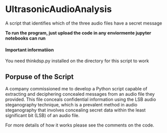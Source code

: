 # UltrasonicAudioAnalysis

A script that identifies which of the three audio files have a secret message 

**To run the program, just upload the code in any enviormente jupyter notebooks can run**


#### Important informatiion 
 
You need thinkdsp.py installed on the directory for this script to work


## Porpuse of the Script

A company commissioned me to develop a Python script capable of extracting and deciphering concealed messages from an audio file they provided. This file conceals confidential information using the LSB audio steganography technique, which is a prevalent method in audio steganography that involves concealing secret data within the least significant bit (LSB) of an audio file.

For more details of how it works please see the comments on the code. 
